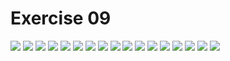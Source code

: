 # Exercise 09

![](https://github.com/whucyb/computational_physics_N2014301020067/blob/master/Exercise_09/0.png)
![](https://github.com/whucyb/computational_physics_N2014301020067/blob/master/Exercise_09/1.png)
![](https://github.com/whucyb/computational_physics_N2014301020067/blob/master/Exercise_09/2.png)
![](https://github.com/whucyb/computational_physics_N2014301020067/blob/master/Exercise_09/3.png)
![](https://github.com/whucyb/computational_physics_N2014301020067/blob/master/Exercise_09/3-1.png)
![](https://github.com/whucyb/computational_physics_N2014301020067/blob/master/Exercise_09/4.png)
![](https://github.com/whucyb/computational_physics_N2014301020067/blob/master/Exercise_09/5.png)
![](https://github.com/whucyb/computational_physics_N2014301020067/blob/master/Exercise_09/6.png)
![](https://github.com/whucyb/computational_physics_N2014301020067/blob/master/Exercise_09/7.png)
![](https://github.com/whucyb/computational_physics_N2014301020067/blob/master/Exercise_09/8.png)
![](https://github.com/whucyb/computational_physics_N2014301020067/blob/master/Exercise_09/9.png)
![](https://github.com/whucyb/computational_physics_N2014301020067/blob/master/Exercise_09/10.png)
![](https://github.com/whucyb/computational_physics_N2014301020067/blob/master/Exercise_09/11.png)
![](https://github.com/whucyb/computational_physics_N2014301020067/blob/master/Exercise_09/12.png)
![](https://github.com/whucyb/computational_physics_N2014301020067/blob/master/Exercise_09/12.png)
![](https://github.com/whucyb/computational_physics_N2014301020067/blob/master/Exercise_09/14.png)
![](https://github.com/whucyb/computational_physics_N2014301020067/blob/master/Exercise_09/15.png)
